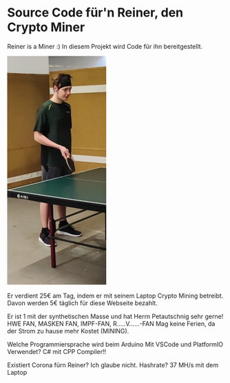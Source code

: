 # Source Code für'n Reiner, den Crypto Miner
Reiner is a Miner :) 
In diesem Projekt wird Code für ihn bereitgestellt.

![alt text](https://github.com/CVFZ/Source-Codes-f-rn-Reiner-den-Miner/blob/main/reiner_der_miner.jpg?raw=true)

Er verdient 25€ am Tag, indem er mit seinem Laptop Crypto Mining betreibt. Davon werden 5€ täglich für diese Webseite bezahlt.

Er ist 1 mit der synthetischen Masse und hat Herrn Petautschnig sehr gerne! HWE FAN, MASKEN FAN, IMPF-FAN, R.....V......-FAN
Mag keine Ferien, da der Strom zu hause mehr Kostet (MINING).

Welche Programmiersprache wird beim Arduino Mit VSCode und PlatformIO Verwendet? C# mit CPP Compiler!! 

Existiert Corona fürn Reiner? Ich glaube nicht. 
Hashrate? 37 MH/s mit dem Laptop
